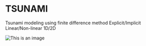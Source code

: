 # TSUNAMI

Tsunami modeling using finite difference method Explicit/Implicit Linear/Non-linear 1D/2D 

![This is an image](https://fr.wikipedia.org/wiki/La_Grande_Vague_de_Kanagawa#/media/Fichier:Tsunami_by_hokusai_19th_century.jpg)
